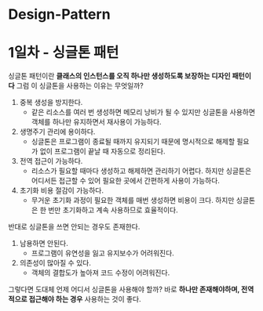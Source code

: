 # Design-Pattern

# 1일차 - 싱글톤 패턴
싱글톤 패턴이란 **클래스의 인스턴스를 오직 하나만 생성하도록 보장하는 디자인 패턴이다**
그럼 이 싱글톤을 사용하는 이유는 무엇일까?

 1. 중복 생성을 방지한다.
    - 같은 리소스를 여러 번 생성하면 메모리 낭비가 될 수 있지만 싱글톤을 사용하면 객체를 하나만 유지하면서 재사용이 가능하다.
 2. 생명주기 관리에 용이하다.
    - 싱글톤은 프로그램이 종료될 때까지 유지되기 때문에 명시적으로 해제할 필요가 없이 프로그램이 끝날 때 자동으로 정리된다.
 3. 전역 접근이 가능하다.
    - 리소스가 필요할 때마다 생성하고 해제하면 관리하기 어렵다. 하지만 싱글톤은 어디서든 접근할 수 있어 필요한 곳에서 간편하게 사용이 가능하다.
 4. 초기화 비용 절감이 가능하다.
    - 무거운 초기화 과정이 필요한 객체를 매번 생성하면 비용이 크다. 하지만 싱글톤은 한 번만 초기화하고 계속 사용하므로 효율적이다.

반대로 싱글톤을 쓰면 안되는 경우도 존재한다.

 1. 남용하면 안된다.
    - 프로그램이 유연성을 잃고 유지보수가 어려워진다.
 2. 의존성이 많아질 수 있다.
    - 객체의 결합도가 높아져 코드 수정이 어려워진다.

그렇다면 도대체 언제 어디서 싱글톤을 사용해야 할까?
바로 **하나만 존재해야하며, 전역적으로 접근해야 하는 경우** 사용하는 것이 좋다.
